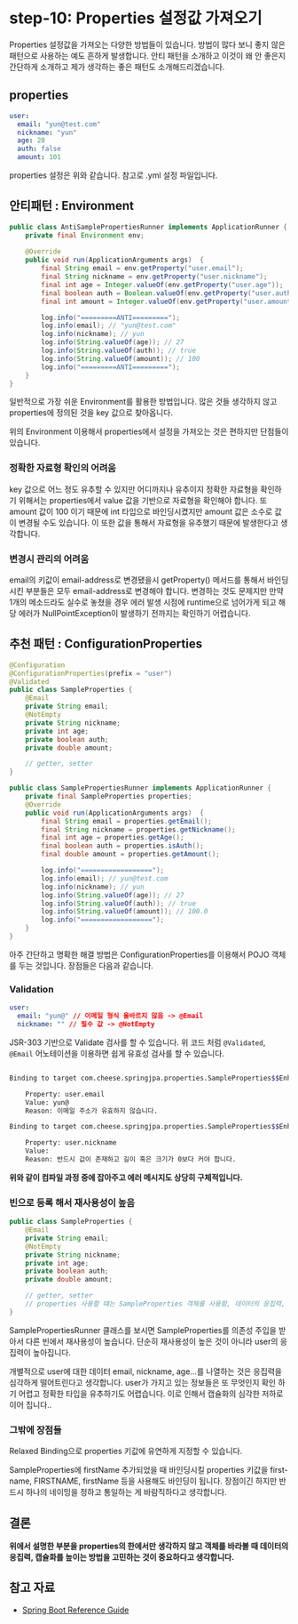 # step-10: Properties 설정값 가져오기

Properties 설정값을 가져오는 다양한 방법들이 있습니다. 방법이 많다 보니 좋지 않은 패턴으로 사용하는 예도 흔하게 발생합니다. 안티 패턴을 소개하고 이것이 왜 안 좋은지 간단하게 소개하고 제가 생각하는 좋은 패턴도 소개해드리겠습니다.


## properties
```yml
user:
  email: "yun@test.com"
  nickname: "yun"
  age: 28
  auth: false
  amount: 101
```
properties 설정은 위와 같습니다. 참고로 .yml 설정 파일입니다.

## 안티패턴 : Environment

```java
public class AntiSamplePropertiesRunner implements ApplicationRunner {
    private final Environment env;
    
    @Override
    public void run(ApplicationArguments args)  {
        final String email = env.getProperty("user.email");
        final String nickname = env.getProperty("user.nickname");
        final int age = Integer.valueOf(env.getProperty("user.age"));
        final boolean auth = Boolean.valueOf(env.getProperty("user.auth"));
        final int amount = Integer.valueOf(env.getProperty("user.amount"));

        log.info("=========ANTI=========");
        log.info(email); // "yun@test.com"
        log.info(nickname); // yun
        log.info(String.valueOf(age)); // 27
        log.info(String.valueOf(auth)); // true
        log.info(String.valueOf(amount)); // 100
        log.info("=========ANTI=========");
    }
}
```
일반적으로 가장 쉬운 Environment를 활용한 방법입니다. 많은 것들 생각하지 않고 properties에 정의된 것을 key 값으로 찾아옵니다. 

위의 Environment 이용해서 properties에서 설정을 가져오는 것은 편하지만 단점들이 있습니다.

### 정확한 자료형 확인의 어려움
key 값으로 어느 정도 유추할 수 있지만 어디까지나 유추이지 정확한 자료형을 확인하기 위해서는 properties에서 value 값을 기반으로 자료형을 확인해야 합니다. 또 amount 값이 100 이기 때문에 int 타입으로 바인딩시켰지만 amount 값은 소수로 값이 변경될 수도 있습니다. 이 또한 값을 통해서 자료형을 유추했기 때문에 발생한다고 생각합니다.

### 변경시 관리의 어려움
email의 키값이 email-address로 변경됐을시 getProperty() 메서드를 통해서 바인딩 시킨 부분들은 모두 email-address로 변경해야 합니다. 변경하는 것도 문제지만 만약 1개의 메소드라도 실수로 놓쳤을 경우 에러 발생 시점에 runtime으로 넘어가게 되고 해당 에러가 NullPointException이 발생하기 전까지는 확인하기 어렵습니다.

## 추천 패턴 : ConfigurationProperties

```java
@Configuration
@ConfigurationProperties(prefix = "user")
@Validated
public class SampleProperties {
    @Email
    private String email;
    @NotEmpty
    private String nickname;
    private int age;
    private boolean auth;
    private double amount;

    // getter, setter
}

public class SamplePropertiesRunner implements ApplicationRunner {
    private final SampleProperties properties;
    @Override
    public void run(ApplicationArguments args)  {
        final String email = properties.getEmail();
        final String nickname = properties.getNickname();
        final int age = properties.getAge();
        final boolean auth = properties.isAuth();
        final double amount = properties.getAmount();

        log.info("==================");
        log.info(email); // yun@test.com
        log.info(nickname); // yun
        log.info(String.valueOf(age)); // 27
        log.info(String.valueOf(auth)); // true
        log.info(String.valueOf(amount)); // 100.0
        log.info("==================");
    }
}
```
아주 간단하고 명확한 해결 방법은 ConfigurationProperties를 이용해서 POJO 객체를 두는 것입니다. 장점들은 다음과 같습니다. 

### Validation 

```yml
user:
  email: "yun@" // 이메일 형식 올바르지 않음 -> @Email
  nickname: "" // 필수 값 -> @NotEmpty
```
JSR-303 기반으로 Validate 검사를 할 수 있습니다. 위 코드 처럼 `@Validated`, `@Email` 어노테이션을 이용하면 쉽게 유효성 검사를 할 수 있습니다.

```bash

Binding to target com.cheese.springjpa.properties.SampleProperties$$EnhancerBySpringCGLIB$$68016904@3cc27db9 failed:

    Property: user.email
    Value: yun@
    Reason: 이메일 주소가 유효하지 않습니다.

Binding to target com.cheese.springjpa.properties.SampleProperties$$EnhancerBySpringCGLIB$$d2899f85@3ca58cc8 failed:

    Property: user.nickname
    Value: 
    Reason: 반드시 값이 존재하고 길이 혹은 크기가 0보다 커야 합니다.
```

**위와 같이 컴파일 과정 중에 잡아주고 에러 메시지도 상당히 구체적입니다.**

### 빈으로 등록 해서 재사용성이 높음

```java
public class SampleProperties {
    @Email
    private String email;
    @NotEmpty
    private String nickname;
    private int age;
    private boolean auth;
    private double amount;

    // getter, setter 
    // properties 사용할 떄는 SampleProperties 객체를 사용함, 데이터의 응집력, 캡슐화가 높아짐
}
```

SamplePropertiesRunner 클래스를 보시면 SampleProperties를 의존성 주입을 받아서 다른 빈에서 재사용성이 높습니다. 단순히 재사용성이 높은 것이 아니라 user의 응집력이 높아집니다.

개별적으로 user에 대한 데이터 email, nickname, age...를 나열하는 것은 응집력을 심각하게 떨어트린다고 생각합니다. user가 가지고 있는 정보들은 또 무엇인지 확인 하기 어렵고 정확한 타입을 유추하기도 어렵습니다. 이로 인해서 캡슐화의 심각한 저하로 이어 집니다..

### 그밖에 장점들
Relaxed Binding으로 properties 키값에 유연하게 지정할 수 있습니다.

SampleProperties에 firstName 추가되었을 때 바인딩시킬 properties 키값을 first-name, FIRSTNAME, firstName 등을 사용해도 바인딩이 됩니다. 장점이긴 하지만 반드시 하나의 네이밍을 정하고 통일하는 게 바람직하다고 생각합니다.



## 결론
**위에서 설명한 부분을 properties의 한에서만 생각하지 않고 객체를 바라볼 때 데이터의 응집력, 캡슐화를 높이는 방법을 고민하는 것이 중요하다고 생각합니다.**

## 참고 자료
* [Spring Boot Reference Guide](https://docs.spring.io/spring-boot/docs/current-SNAPSHOT/reference/htmlsingle/)